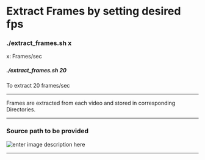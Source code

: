 # Extract Frames by setting desired fps

### ./extract_frames.sh x
x: Frames/sec


##### ./extract_frames.sh 20
To extract 20 frames/sec


----------
Frames are extracted from each video and stored in corresponding Directories.


----------


### Source path to be provided
![enter image description here](https://lh3.googleusercontent.com/-9i73jXCxW5U/WYlGIrA_kOI/AAAAAAAAIi0/UTPzP04V2oglS5J81vVpRgADxXRPVxiCwCLcBGAs/s0/Screenshot+from+2017-08-08+10-30-10.png "Screenshot from 2017-08-08 10-30-10.png")


----------
